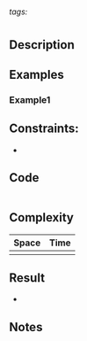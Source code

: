 ###### tags: 
# []()

## Description



## Examples
### Example1


## Constraints:

- 

## Code

```
```


## Complexity

|Space|Time|
|-    |-   |
|     |    |

## Result

- 

## Notes

